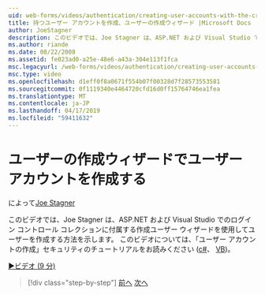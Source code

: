 ```yaml
---
uid: web-forms/videos/authentication/creating-user-accounts-with-the-create-user-wizard
title: 持つユーザー アカウントを作成、ユーザーの作成ウィザード |Microsoft Docs
author: JoeStagner
description: このビデオでは、Joe Stagner は、ASP.NET および Visual Studio でのログイン コントロール コレクションに付属する作成ユーザー ウィザードを使用してユーザーを作成する方法を示します。 F..
ms.author: riande
ms.date: 08/22/2008
ms.assetid: fe023ad0-a25e-48e6-a43a-304e113f1fca
msc.legacyurl: /web-forms/videos/authentication/creating-user-accounts-with-the-create-user-wizard
msc.type: video
ms.openlocfilehash: d1eff0f8a0671f554b07f00328d7f28573553581
ms.sourcegitcommit: 0f1119340e4464720cfd16d0ff15764746ea1fea
ms.translationtype: MT
ms.contentlocale: ja-JP
ms.lasthandoff: 04/17/2019
ms.locfileid: "59411632"
---
```

# <a name="creating-user-accounts-with-the-create-user-wizard"></a>ユーザーの作成ウィザードでユーザー アカウントを作成する

によって[Joe Stagner](https://github.com/JoeStagner)

このビデオでは、Joe Stagner は、ASP.NET および Visual Studio でのログイン コントロール コレクションに付属する作成ユーザー ウィザードを使用してユーザーを作成する方法を示します。 このビデオについては、「ユーザー アカウントの作成」セキュリティのチュートリアルをお読みください ([c#](../../overview/older-versions-security/membership/creating-user-accounts-cs.md)、 [VB](../../overview/older-versions-security/membership/creating-user-accounts-vb.md))。

[&#9654;ビデオ (9 分)](https://channel9.msdn.com/Blogs/ASP-NET-Site-Videos/creating-user-accounts-with-the-create-user-wizard)

> [!div class="step-by-step"]
> [前へ](changing-membership-settings-in-the-default-membership-schema.md)
> [次へ](creating-user-accounts-programmatically.md)
